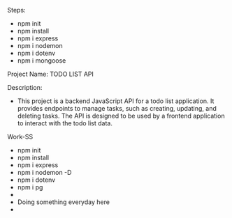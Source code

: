 Steps:
- npm init
- npm install
- npm i express
- npm i nodemon
- npm i dotenv
- npm i mongoose 

Project Name: TODO LIST API

Description:

- This project is a backend JavaScript API for a todo list application. It provides endpoints to manage tasks, such as creating, updating, and deleting tasks. The API is designed to be used by a frontend application to interact with the todo list data.

Work-SS
- npm init
- npm install
- npm i express 
- npm i nodemon -D
- npm i dotenv
- npm i pg
- 
- Doing something everyday here
- 
